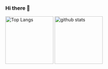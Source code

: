### Hi there 👋
<!--[![Kazuma Takata's GitHub stats](https://github-readme-stats.vercel.app/api?username=soccer4kzm8&theme=vue-dark&show_icons=true)](https://github.com/soccer4kzm8/github-readme-stats)

[![Top Langs](https://github-readme-stats.vercel.app/api/top-langs/?username=soccer4kzm8&theme=vue-dark&show_icons=true&layout=compact)](https://github.com/soccer4kzm8/github-readme-stats)
-->
<p align="left"> 
  <img alt="Top Langs" height="150px" src="https://github-readme-stats.vercel.app/api/top-langs/?username=soccer4kzm8&layout=compact&show_icons=true&theme=onedark" />
  <img alt="github stats" height="150px" src="https://github-readme-stats.vercel.app/api?username=soccer4kzm8&theme=onedark&show_icons=ture" />
</p>

<!--
**soccer4kzm8/soccer4kzm8** is a ✨ _special_ ✨ repository because its `README.md` (this file) appears on your GitHub profile.

Here are some ideas to get you started:

- 🔭 I’m currently working on ...
- 🌱 I’m currently learning ...
- 👯 I’m looking to collaborate on ...
- 🤔 I’m looking for help with ...
- 💬 Ask me about ...
- 📫 How to reach me: ...
- 😄 Pronouns: ...
- ⚡ Fun fact: ...
-->
